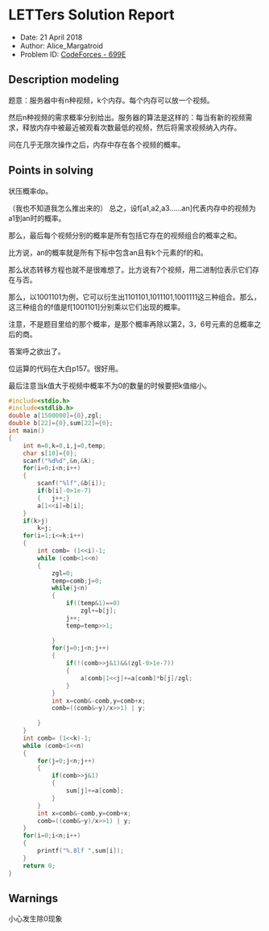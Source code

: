 
# LETTers Solution Report

- Date: 21 April 2018
- Author: Alice_Margatroid
- Problem ID: [CodeForces - 699E ](http://codeforces.com/problemset/problem/699/E)

## Description modeling


题意：服务器中有n种视频，k个内存。每个内存可以放一个视频。

然后n种视频的需求概率分别给出。服务器的算法是这样的：每当有新的视频需求，释放内存中被最近被观看次数最低的视频，然后将需求视频纳入内存。

问在几乎无限次操作之后，内存中存在各个视频的概率。


## Points in solving

状压概率dp。

（我也不知道我怎么推出来的）
总之，设f[a1,a2,a3……an]代表内存中的视频为a1到an时的概率。

那么，最后每个视频分别的概率是所有包括它存在的视频组合的概率之和。

比方说，an的概率就是所有下标中包含an且有k个元素的f的和。

那么状态转移方程也就不是很难想了。比方说有7个视频，用二进制位表示它们存在与否。

那么，以1001101为例，它可以衍生出1101101,1011101,1001111这三种组合。那么，这三种组合的f值是f[1001101]分别乘以它们出现的概率。

注意，不是题目里给的那个概率，是那个概率再除以第2，3，6号元素的总概率之后的商。

答案呼之欲出了。

位运算的代码在大白p157。很好用。


最后注意当k值大于视频中概率不为0的数量的时候要把k值缩小。

```c++
#include<stdio.h>
#include<stdlib.h>
double a[1500000]={0},zgl;
double b[22]={0},sum[22]={0};
int main()
{
	int n=0,k=0,i,j=0,temp;
	char s[10]={0};
	scanf("%d%d",&n,&k);
	for(i=0;i<n;i++)
	{
		scanf("%lf",&b[i]);
		if(b[i]-0>1e-7)
		{	j++;}
		a[1<<i]=b[i];
	}
	if(k>j)
		k=j;
	for(i=1;i<=k;i++)
	{
		int comb= (1<<i)-1;
		while (comb<1<<n)
		{	
			zgl=0;
			temp=comb;j=0;
			while(j<n)
			{
				if((temp&1)==0)
					zgl+=b[j];
				j++;
				temp=temp>>1;
				
			}
			for(j=0;j<n;j++)
			{
				if(!(comb>>j&1)&&(zgl-0>1e-7))
				{
					a[comb|1<<j]+=a[comb]*b[j]/zgl;	
				}	
			}
			int x=comb&-comb,y=comb+x;
			comb=((comb&~y)/x>>1) | y;
			 
		} 
	}
	int comb= (1<<k)-1;
	while (comb<1<<n)
	{	
		for(j=0;j<n;j++)
		{
			if(comb>>j&1)
			{
				sum[j]+=a[comb];
			}	
		}
		int x=comb&-comb,y=comb+x;
		comb=((comb&~y)/x>>1) | y;
	} 
	for(i=0;i<n;i++)
	{
		printf("%.8lf ",sum[i]);
	}
	return 0;
}
```
## Warnings

小心发生除0现象
